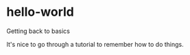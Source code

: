 # hello-world
Getting back to basics

It's nice to go through a tutorial to remember how to do things.
